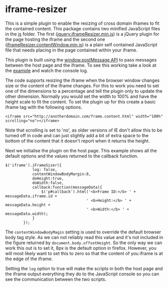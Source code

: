 iframe-resizer
==============

This is a simple plugin to enable the resizing of cross domain iframes to fit the contained content. This package contains two minified JavaScript files in the <a href="js">js</a> folder. The first (<a href="jquery.iframeResizer.min.js">jquery.iframeResizer.min.js</a>) is a jQuery plugin for the page hosting the iframe and the second one (<a href="iframeResizer.contentWindow.min.js">iframeResizer.contentWindow.min.js</a>) is a plain self contained JavaScript file that needs placing in the page contained within your iframe.

This plugin is built using the <a href="https://developer.mozilla.org/en-US/docs/Web/API/window.postMessage">window.postMessage API</a> to pass messages between the host page and the iframe. To see this working take a look at the <a href="example/index.html">example</a> and watch the console log.

The code supports resizing the iframe when the browser window changes size or the content of the iframe changes. For this to work you need to set one of the dimensions to a percentage and tell the plugin only to update the other dimension. Normally you would set the width to 100% and have the height scale to fit the content. To set the plugin up for this create a basic iframe tag with the following options.

`<iframe src="http://anotherdomain.com/frame.content.html" width="100%" scrolling="no"></iframe>`

Note that scrolling is set to 'no', as older versions of IE don't allow this to be turned off in code and can just slightly add a bit of extra space to the bottom of the content that it doesn't report when it returns the height.

Next we initialise the plugin on the host page. This example shows all the default options and the values returned to the callback function.

	$('iframe').iFrameSizer({
				log: false,
				contentWindowBodyMargin:8,
				doHeight:true,
				doWidth:false,
				callback:function(messageData){
					$('p#callback').html('<b>Frame ID:</b> ' + messageData.iframe.id + 
										' <b>Height:</b> ' + messageData.height + 
										' <b>Width:</b> ' + messageData.width);
				}
			});

The `contentWindowBodyMagin` setting is used to override the default browser body tag style. As we can not reliably read this value and it's not included in the figure returned by `document.body.offsetHeight`. So the only way we can work this out is to set it, 8px is the default option in firefox. However, you will most likely want to set this to zero so that the content of you iframe is at the edge of the iframe.

Setting the `log` option to true will make the scripts in both the host page and the iframe output everything they do to the JavaScript console so you can see the communication between the two scripts.
